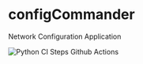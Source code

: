 # configCommander
Network Configuration Application

![Python CI Steps Github Actions](https://github.com/Tironus/configCommander/workflows/Python%20CI%20Steps%20Github%20Actions/badge.svg)
